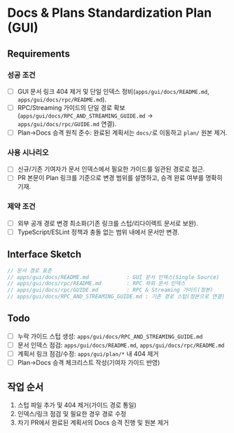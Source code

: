 # Docs & Plans Standardization Plan (GUI)

## Requirements

### 성공 조건

- [ ] GUI 문서 링크 404 제거 및 단일 인덱스 정비(`apps/gui/docs/README.md`, `apps/gui/docs/rpc/README.md`).
- [ ] RPC/Streaming 가이드의 단일 경로 확보(`apps/gui/docs/RPC_AND_STREAMING_GUIDE.md` → `apps/gui/docs/rpc/GUIDE.md` 연결).
- [ ] Plan→Docs 승격 원칙 준수: 완료된 계획서는 `docs/`로 이동하고 `plan/` 원본 제거.

### 사용 시나리오

- [ ] 신규/기존 기여자가 문서 인덱스에서 필요한 가이드를 일관된 경로로 접근.
- [ ] PR 본문이 Plan 링크를 기준으로 변경 범위를 설명하고, 승격 완료 여부를 명확히 기재.

### 제약 조건

- [ ] 외부 공개 경로 변경 최소화(기존 링크를 스텁/리다이렉트 문서로 보완).
- [ ] TypeScript/ESLint 정책과 충돌 없는 범위 내에서 문서만 변경.

## Interface Sketch

```ts
// 문서 경로 표준
// apps/gui/docs/README.md            : GUI 문서 인덱스(Single Source)
// apps/gui/docs/rpc/README.md        : RPC 하위 문서 인덱스
// apps/gui/docs/rpc/GUIDE.md         : RPC & Streaming 가이드(정본)
// apps/gui/docs/RPC_AND_STREAMING_GUIDE.md : 기존 경로 스텁(정본으로 연결)
```

## Todo

- [ ] 누락 가이드 스텁 생성: `apps/gui/docs/RPC_AND_STREAMING_GUIDE.md`
- [ ] 문서 인덱스 점검: `apps/gui/docs/README.md`, `apps/gui/docs/rpc/README.md`
- [ ] 계획서 링크 점검/수정: `apps/gui/plan/*` 내 404 제거
- [ ] Plan→Docs 승격 체크리스트 작성(기여자 가이드 반영)

## 작업 순서

1. 스텁 파일 추가 및 404 제거(가이드 경로 통일)
2. 인덱스/링크 점검 및 필요한 경우 경로 수정
3. 차기 PR에서 완료된 계획서의 Docs 승격 진행 및 원본 제거
